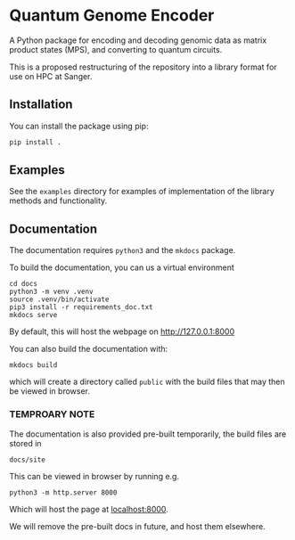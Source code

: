 # Quantum Genome Encoder

A Python package for encoding and decoding genomic data as matrix product
states (MPS), and converting to quantum circuits.

This is a proposed restructuring of the repository into a library format
for use on HPC at Sanger.

## Installation

You can install the package using pip:

```bash
pip install .
```

## Examples

See the `examples` directory for examples of implementation of the library
methods and functionality.


## Documentation

The documentation requires `python3` and the `mkdocs` package.

To build the documentation, you can us a virtual environment

```
cd docs
python3 -m venv .venv
source .venv/bin/activate
pip3 install -r requirements_doc.txt
mkdocs serve
```

By default, this will host the webpage on http://127.0.0.1:8000

You can also build the documentation with:

```
mkdocs build
```

which will create a directory called `public` with the build files
that may then be viewed in browser.

### TEMPROARY NOTE

The documentation is also provided pre-built temporarily, the build
files are stored in

```
docs/site
```

This can be viewed in browser by running e.g.

```
python3 -m http.server 8000
```

Which will host the page at [localhost:8000](localhost:8000).

We will remove the pre-built docs in future, and host them elsewhere.
